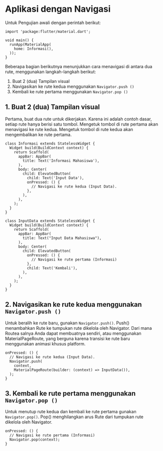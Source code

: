 # Aplikasi dengan Navigasi

Untuk Pengujian awali dengan perintah berikut:

```
import 'package:flutter/material.dart';

void main() {
  runApp(MaterialApp(
    home: Informasi(),
  ));
}

```

Beberapa bagian berikutnya menunjukkan cara menavigasi di antara dua rute, menggunakan langkah-langkah berikut:

1. Buat 2 (dua) Tampilan visual
1. Navigasikan ke rute kedua menggunakan `Navigator.push ()`
1. Kembali ke rute pertama menggunakan `Navigator.pop ()`


## 1. Buat 2 (dua) Tampilan visual

Pertama, buat dua rute untuk dikerjakan. Karena ini adalah contoh dasar, setiap rute hanya berisi satu tombol. Mengetuk tombol di rute pertama akan menavigasi ke rute kedua. Mengetuk tombol di rute kedua akan mengembalikan ke rute pertama.

```
class Informasi extends StatelessWidget {
  Widget build(BuildContext context) {
    return Scaffold(
      appBar: AppBar(
        title: Text('Informasi Mahasiswa'),
      ),
      body: Center(
        child: ElevatedButton(
          child: Text('Input Data'),
          onPressed: () {
            // Navigasi ke rute kedua (Input Data).
          },
        ),
      ),
    );
  }
}

class InputData extends StatelessWidget {
  Widget build(BuildContext context) {
    return Scaffold(
      appBar: AppBar(
        title: Text("Input Data Mahasiswa"),
      ),
      body: Center(
        child: ElevatedButton(
          onPressed: () {
            // Navigasi ke rute pertama (Informasi)
          },
          child: Text('Kembali'),
        ),
      ),
    );
  }
}

```

## 2. Navigasikan ke rute kedua menggunakan `Navigator.push ()`

Untuk beralih ke rute baru, gunakan `Navigator.push()`. Push() menambahkan Rute ke tumpukan rute dikelola oleh Navigator. Dari mana Routea salnya Anda dapat membuatnya sendiri, atau menggunakan  MaterialPageRoute, yang berguna karena transisi ke rute baru menggunakan animasi khusus platform.


```
onPressed: () {
  // Navigasi ke rute kedua (Input Data).
  Navigator.push(
    context,
    MaterialPageRoute(builder: (context) => InputData()),  
  );
}
```

## 3. Kembali ke rute pertama menggunakan `Navigator.pop ()`

Untuk menutup rute kedua dan kembali ke rute pertama gunakan `Navigator.pop()`. Pop()  menghilangkan arus Rute dari tumpukan rute dikelola oleh Navigator.

```
onPressed: () {
  // Navigasi ke rute pertama (Informasi)
  Navigator.pop(context);
}
```
